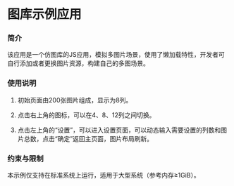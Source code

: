 # 图库示例应用

### 简介

该应用是一个仿图库的JS应用，模拟多图片场景，使用了懒加载特性，开发者可自行添加或者更换图片资源，构建自己的多图场景。

### 使用说明

1.  初始页面由200张图片组成，显示为8列。

2.  点击右上角的图标，可以在4、8、12列之间切换。
 
3.  点击左上角的“设置”，可以进入设置页面，可以动态输入需要设置的列数和图片总数，点击“确定”返回主页面，图片布局刷新。

### 约束与限制

本示例仅支持在标准系统上运行，适用于大型系统（参考内存≥1GiB）。
